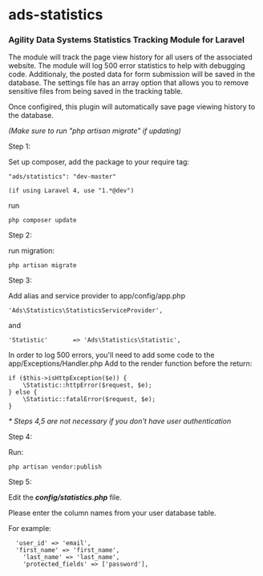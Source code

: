 ads-statistics
==============

<h3>Agility Data Systems Statistics Tracking Module for Laravel</h3>

The module will track the page view history for all users of the associated website. The module will log 500 error statistics to help with debugging code. Additionaly, the posted data for form submission will be saved in the database. The settings file has an array option that allows you to remove sensitive files from being saved in the tracking table.

Once configired, this plugin will automatically save page viewing history to the database.

_(Make sure to run "php artisan migrate" if updating)_

Step 1:

Set up composer, add the package to your require tag:
```
"ads/statistics": "dev-master"

(if using Laravel 4, use "1.*@dev")
```

run
```
php composer update
```

Step 2:

run migration: 
```
php artisan migrate
```

Step 3:

Add alias and service provider to app/config/app.php
```
'Ads\Statistics\StatisticsServiceProvider',
```
and
```
'Statistic'       => 'Ads\Statistics\Statistic',
```

In order to log 500 errors, you'll need to add some code to the app/Exceptions/Handler.php
Add to the render function before the return:
```
if ($this->isHttpException($e)) {
	\Statistic::httpError($request, $e);
} else {
	\Statistic::fatalError($request, $e);
}
```

_* Steps 4,5 are not necessary if you don't have user authentication_

Step 4:

Run:
```
php artisan vendor:publish
```

Step 5:

Edit the _<b>config/statistics.php</b>_ file.

Please enter the column names from your user database table.

For example:
```
  'user_id' => 'email',
  'first_name' => 'first_name',
	'last_name' => 'last_name',
	'protected_fields' => ['password'],
```
